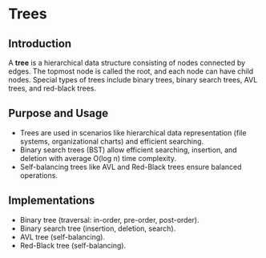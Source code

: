 # Trees

## Introduction

A **tree** is a hierarchical data structure consisting of nodes connected by edges. The topmost node is called the root, and each node can have child nodes. Special types of trees include binary trees, binary search trees, AVL trees, and red-black trees.

## Purpose and Usage

-   Trees are used in scenarios like hierarchical data representation (file systems, organizational charts) and efficient searching.
-   Binary search trees (BST) allow efficient searching, insertion, and deletion with average O(log n) time complexity.
-   Self-balancing trees like AVL and Red-Black trees ensure balanced operations.

## Implementations

-   Binary tree (traversal: in-order, pre-order, post-order).
-   Binary search tree (insertion, deletion, search).
-   AVL tree (self-balancing).
-   Red-Black tree (self-balancing).
